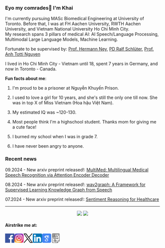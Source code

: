 ### Eyo my comrades👋 I'm Khai

I'm currently pursuing MASc Biomedical Engineering at University of Toronto.
Before that, I was at FH Aachen University, RWTH Aachen University, and Vietnam National University Ho Chi Minh City.   
My research spans 3 pillars of medical AI: AI Speech/Language Processing, Multimodal Large Language Models, Machine Learning.

Fortunate to be supervised by: [Prof. Hermann Ney](https://scholar.google.de/citations?user=6C8rf-0AAAAJ&hl=de), [PD Ralf Schlüter](https://scholar.google.de/citations?user=JmuAC9oAAAAJ&hl=de), [Prof. Anh Totti Nguyen](https://scholar.google.com/citations?user=EQw8d9AAAAAJ&hl=en)

I lived in Ho Chi Minh City - Vietnam until 18, spent 7 years in Germany, and now in Toronto - Canada.

**Fun facts about me**:

1. I'm proud to be a prisoner at Nguyễn Khuyến Prison.
   
2. I used to love a girl for 10 years, and she's still the only one till now. She was in top X of Miss Vietnam (Hoa hậu Việt Nam).

3. My estimated IQ was ~120-130.

4. Most people think I'm a highschool student. Thanks mom for giving me a cute face!

5. I burned my school when I was in grade 7.

6. I have never been angry to anyone.

### Recent news

09.2024 - New arxiv preprint released!: [MultiMed: Multilingual Medical Speech Recognition via Attention Encoder Decoder](https://arxiv.org/abs/2409.14074)

08.2024 - New arxiv preprint released!: [wav2graph: A Framework for Supervised Learning Knowledge Graph from Speech](https://arxiv.org/abs/2408.04174)

07.2024 - New arxiv preprint released!: [Sentiment Reasoning for Healthcare](https://arxiv.org/abs/2407.21054)

<!---
<p align="center">
  <img align="right" src="https://visitor-badge.laobi.icu/badge?page_id=leduckhai.leduckhai"> 
  <img align="left" alt="Python" src="https://img.shields.io/badge/python%20-%2314354C.svg?&style=for-the-badge&logo=python&logoColor=white"/> 
  <img align="left" alt="MATLAB" src="https://img.shields.io/badge/matlab%20-%23E34F26.svg?&style=for-the-badge&logo=matlab&logoColor=white"/> 
  <img align="left" alt="Java" src="https://img.shields.io/badge/java-%23ED8B00.svg?&style=for-the-badge&logo=java&logoColor=white"/>  
</p>
-->

-------------------
<p align="center">
  <img src="https://github-readme-stats.vercel.app/api?username=leduckhai&show_icons=true&theme=default&count_private=true" height="150"/> <img src="https://github-readme-stats.vercel.app/api/top-langs/?username=leduckhai&show_icons=true&theme=default&&langs_count=10" height="150"/>
</p>

#### Airstrike me at:
[<img align="left" alt="Facebook" src="https://github.com/leduckhai/leduckhai/blob/main/icons/facebook-icon.png" width="30"/>](https://www.facebook.com/techmonzter/)
[<img align="left" alt="Instagram" src="https://github.com/leduckhai/leduckhai/blob/main/icons/instagram-icon.jfif" width="30"/>](https://www.instagram.com/_techmonzter_/)
[<img align="left" alt="X" src="https://github.com/leduckhai/leduckhai/blob/main/icons/x-icon.png" width="30"/>](https://twitter.com/_leduckhai_)
[<img align="left" alt="LinkedIn" src="https://github.com/leduckhai/leduckhai/blob/main/icons/linkedin-icon.png" width="30"/>](https://www.linkedin.com/in/khaileduc/)
[<img align="left" alt="GoogleScholar" src="https://github.com/leduckhai/leduckhai/blob/main/google-scholar-icon.png" width="30"/>](https://scholar.google.de/citations?user=DfAzEe0AAAAJ&hl=en)
[<img align="left" alt="MyCV" src="https://github.com/leduckhai/leduckhai/blob/main/icons/my-cv-icon.png" width="30"/>](https://github.com/leduckhai/leduckhai/blob/main/Academic_CV_LeDucKhai.pdf)

